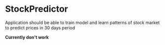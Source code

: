 # StockPredictor
Application should be able to train model and learn patterns of stock market to predict prices in 30 days period

**Currently don't work**
